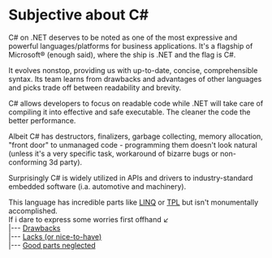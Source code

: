 # Subjective about C#
C# on .NET deserves to be noted as one of the most expressive and powerful languages/platforms for business applications. It's a flagship of Microsoft&#174; (enough said), where the ship is .NET and the flag is C#.
 
It evolves nonstop, providing us with up-to-date, concise, comprehensible syntax. Its team learns from drawbacks and advantages of other languages and picks trade off between readability and brevity.
 
C# allows developers to focus on readable code while .NET will take care of compiling it into effective and safe executable. The cleaner the code the better performance.

Albeit C# has destructors, finalizers, garbage collecting, memory allocation, "front door" to unmanaged code  - programming them doesn't look natural (unless it's a very specific task, workaround of bizarre bugs or non-conforming 3d party).

Surprisingly C# is widely utilized in APIs and drivers to industry-standard embedded software (i.a. automotive and machinery).

This language has incredible parts like [LINQ](https://stackoverflow.com/questions/2321724/where-can-i-get-a-good-concise-linq-cheatsheet) or [TPL](https://docs.microsoft.com/en-us/dotnet/standard/parallel-programming/task-parallel-library-tpl) but isn't monumentally accomplished.\
If i dare to express some worries first offhand&nbsp;:arrow_lower_left:\
|--- [Drawbacks](+readme/cs_drawbacks.md)\
|--- [Lacks (or nice-to-have)](+readme/cs_lacks.md)\
|--- [Good parts neglected](+readme/cs_goodToUse.md)
